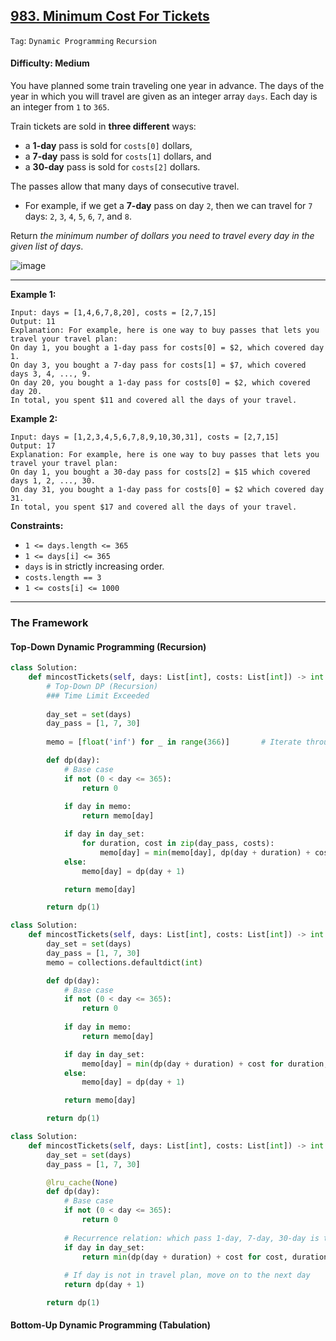 ## [983. Minimum Cost For Tickets](https://leetcode.com/problems/minimum-cost-for-tickets/)

```Tag```: ```Dynamic Programming``` ```Recursion```

#### Difficulty: Medium

You have planned some train traveling one year in advance. The days of the year in which you will travel are given as an integer array ```days```. Each day is an integer from ```1``` to ```365```.

Train tickets are sold in __three different__ ways:

- a __1-day__ pass is sold for ```costs[0]``` dollars,
- a __7-day__ pass is sold for ```costs[1]``` dollars, and
- a __30-day__ pass is sold for ```costs[2]``` dollars.

The passes allow that many days of consecutive travel.

- For example, if we get a __7-day__ pass on day ```2```, then we can travel for ```7``` days: ```2```, ```3```, ```4```, ```5```, ```6```, ```7```, and ```8```.

Return _the minimum number of dollars you need to travel every day in the given list of days_.

![image](https://user-images.githubusercontent.com/35042430/221784849-ce77e5eb-5db6-4620-bf02-c5fb2dd470f4.png)

---

__Example 1:__
```
Input: days = [1,4,6,7,8,20], costs = [2,7,15]
Output: 11
Explanation: For example, here is one way to buy passes that lets you travel your travel plan:
On day 1, you bought a 1-day pass for costs[0] = $2, which covered day 1.
On day 3, you bought a 7-day pass for costs[1] = $7, which covered days 3, 4, ..., 9.
On day 20, you bought a 1-day pass for costs[0] = $2, which covered day 20.
In total, you spent $11 and covered all the days of your travel.
```

__Example 2:__
```
Input: days = [1,2,3,4,5,6,7,8,9,10,30,31], costs = [2,7,15]
Output: 17
Explanation: For example, here is one way to buy passes that lets you travel your travel plan:
On day 1, you bought a 30-day pass for costs[2] = $15 which covered days 1, 2, ..., 30.
On day 31, you bought a 1-day pass for costs[0] = $2 which covered day 31.
In total, you spent $17 and covered all the days of your travel.
```

__Constraints:__

- ```1 <= days.length <= 365```
- ```1 <= days[i] <= 365```
- ```days``` is in strictly increasing order.
- ```costs.length == 3```
- ```1 <= costs[i] <= 1000```

---

### The Framework

#### Top-Down Dynamic Programming (Recursion)

```Python
class Solution:
    def mincostTickets(self, days: List[int], costs: List[int]) -> int:
        # Top-Down DP (Recursion)
        ### Time Limit Exceeded
        
        day_set = set(days)
        day_pass = [1, 7, 30]
        
        memo = [float('inf') for _ in range(366)]       # Iterate through the entire 365 days

        def dp(day):
            # Base case
            if not (0 < day <= 365):
                return 0
            
            if day in memo:
                return memo[day]

            if day in day_set:
                for duration, cost in zip(day_pass, costs):
                    memo[day] = min(memo[day], dp(day + duration) + cost)
            else:
                memo[day] = dp(day + 1)

            return memo[day]

        return dp(1)
```

```Python
class Solution:
    def mincostTickets(self, days: List[int], costs: List[int]) -> int:
        day_set = set(days)
        day_pass = [1, 7, 30]
        memo = collections.defaultdict(int)

        def dp(day):
            # Base case
            if not (0 < day <= 365):
                return 0
            
            if day in memo:
                return memo[day]

            if day in day_set:
                memo[day] = min(dp(day + duration) + cost for duration, cost in zip(day_pass, costs))
            else:
                memo[day] = dp(day + 1)

            return memo[day]

        return dp(1)
```

```Python
class Solution:
    def mincostTickets(self, days: List[int], costs: List[int]) -> int:
        day_set = set(days)
        day_pass = [1, 7, 30]

        @lru_cache(None)
        def dp(day):
            # Base case
            if not (0 < day <= 365):
                return 0
            
            # Recurrence relation: which pass 1-day, 7-day, 30-day is the most optimal for minimum expense?
            if day in day_set:
                return min(dp(day + duration) + cost for cost, duration in zip(costs, day_pass))
        
            # If day is not in travel plan, move on to the next day
            return dp(day + 1)

        return dp(1)
```

#### Bottom-Up Dynamic Programming (Tabulation)

```Python


```


